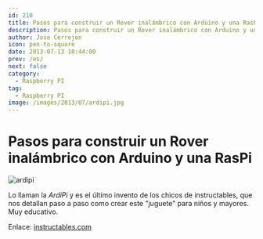 ```yaml
---
id: 210
title: Pasos para construir un Rover inalámbrico con Arduino y una RasPi
description: Pasos para construir un Rover inalámbrico con Arduino y una RasPi
author: Jose Cerrejon
icon: pen-to-square
date: 2013-07-13 10:44:00
prev: /es/
next: false
category:
  - Raspberry PI
tag:
  - Raspberry PI
image: /images/2013/07/ardipi.jpg
---
```


# Pasos para construir un Rover inalámbrico con Arduino y una RasPi

![ardipi](/images/2013/07/ardipi.jpg)

Lo llaman la *ArdiPi* y es el último invento de los chicos de instructables, que nos detallan paso a paso como crear este "juguete" para niños y mayores. Muy educativo.

Enlace: [instructables.com](http://www.instructables.com/id/ArdiPi-The-Wireless-Arduino-and-Raspberry-Pi-Rov/?ALLSTEPS)